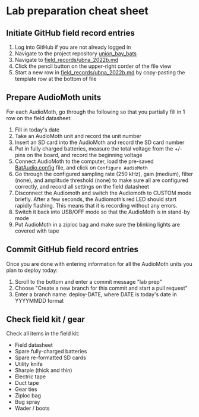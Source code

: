 # Lab preparation cheat sheet


## Initiate GitHub field record entries

1. Log into GitHub if you are not already logged in
2. Navigate to the project repository [union_bay_bats](https://github.com/uw-echospace/union-bay-bats)
3. Navigate to [field_records/ubna_2022b.md](https://github.com/uw-echospace/union-bay-bats/tree/main/field_records/ubna_2022b.md)
4. Click the pencil button on the upper-right corder of the file view
5. Start a new row in [field_records/ubna_2022b.md](../field_records/ubna_2022b.md) by copy-pasting the template row at the bottom of file


## Prepare AudioMoth units

For each AudioMoth, go through the following so that you partially fill in 1 row on the field datasheet:
1. Fill in today's date
2. Take an AudioMoth unit and record the unit number
3. Insert an SD card into the AudioMoth and record the SD card number
4. Put in fully charged batteries, measure the total voltage from the +/- pins on the board, and record the beginning voltage
5. Connect AudioMoth to the computer, load the pre-saved [BatAudio.config](../ConfigurationDetails/BatAudio.config) file, and click on `Configure AudioMoth`
6. Go through the configured sampling rate (250 kHz), gain (medium), filter (none), and amplitude threshold (none) to make sure all are configured correctly, and record all settings on the field datasheet
7. Disconnect the Audiomoth and switch the Audiomoth to CUSTOM mode briefly. After a few seconds, the Audiomoth’s red LED should start rapidly flashing. This means that it is recording without any errors.
8. Switch it back into USB/OFF mode so that the AudioMoth is in stand-by mode
9. Put AudioMoth in a ziploc bag and make sure the blinking lights are covered with tape


## Commit GitHub field record entries

Once you are done with entering information for all the AudioMoth units you plan to deploy today:
1. Scroll to the bottom and enter a commit message "lab prep"
2. Choose "Create a new branch for this commit and start a pull request"
3. Enter a branch name: deploy-DATE, where DATE is today's date in YYYYMMDD format


## Check field kit / gear

Check all items in the field kit:
- Field datasheet
- Spare fully-charged batteries
- Spare re-formatted SD cards
- Utility knife
- Sharpie (thick and thin)
- Electric tape
- Duct tape
- Gear ties
- Ziploc bag
- Bug spray
- Wader / boots

